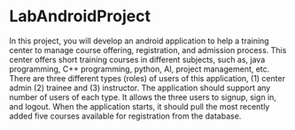 # LabAndroidProject
In this project, you will develop an android application to help a training center to manage course offering, registration, and admission process. This center offers short training courses in different subjects, such as, java programming, C++ programming, python, AI, project management, etc. There are three different types (roles) of users of this application, (1) center admin (2) trainee and (3) instructor. The application should support any number of users of each type. It allows the three users to signup, sign in, and logout. When the application starts, it should pull the most recently added five courses available for registration from the database.

